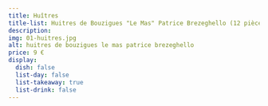 ```yaml
---
title: Huîtres
title-list: Huitres de Bouzigues "Le Mas" Patrice Brezeghello (12 pièces)
description:
img: 01-huitres.jpg
alt: huitres de bouzigues le mas patrice brezeghello
price: 9 €
display:
  dish: false
  list-day: false
  list-takeaway: true
  list-drink: false
---
```

